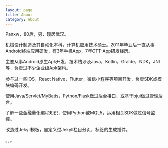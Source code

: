 ```yaml
---
layout: page
title: About
category: About
---
```

Panxw，80后，男，现居武汉。  

机械设计制造及其自动化本科，计算机应用技术硕士。2011年毕业后一直从事Android终端应用研发，有3年手机App，7年OTT-App研发经历。  

主要从事Android原生Apk开发，技术栈涉及Java，Kotlin，Gralde，NDK，JNI等，负责过不少企业级Apk架构。  

参与过一些IOS，React Native，Flutter，微信小程序等项目开发，负责SDK或模块编码开发。  

使用Java/Servlet/MyBatis，Python/Flask做过后台接口，或基于bjui做过管理后台。  

了解一些金融量化编程知识，使用Python或MQL5，运用相关SDK做过信号监控。  

改造过Jekyll模板，自定义过Jekyll栏目分页，标签的生成插件。  

。。。


